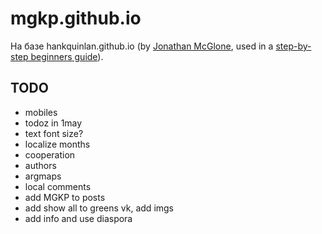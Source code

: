 mgkp.github.io
==============

На базе hankquinlan.github.io (by [Jonathan McGlone](http://jmcglone.com), used in a [step-by-step beginners guide](http://jmcglone.com/guides/github-pages)).

TODO
----
* mobiles
* todoz in 1may
* text font size?
* localize months
* cooperation
* authors
* argmaps
* local comments
* add MGKP to posts
* add show all to greens vk, add imgs
* add info and use diaspora